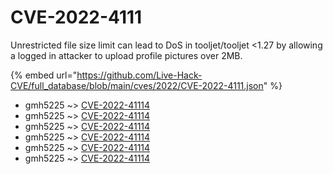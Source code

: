 # CVE-2022-4111

Unrestricted file size limit can lead to DoS in tooljet/tooljet <1.27 by allowing a logged in attacker to upload profile pictures over 2MB.

{% embed url="https://github.com/Live-Hack-CVE/full_database/blob/main/cves/2022/CVE-2022-4111.json" %}


* gmh5225 ~> [CVE-2022-41114](https://www.alice-snow.ru/2022/database/cve-2022-4111/cve-2022-41114-gmh5225)
* gmh5225 ~> [CVE-2022-41114](https://www.alice-snow.ru/2022/database/cve-2022-4111/cve-2022-41114-gmh5225)
* gmh5225 ~> [CVE-2022-41114](https://www.alice-snow.ru/2022/database/cve-2022-4111/cve-2022-41114-gmh5225)
* gmh5225 ~> [CVE-2022-41114](https://www.alice-snow.ru/2022/database/cve-2022-4111/cve-2022-41114-gmh5225)
* gmh5225 ~> [CVE-2022-41114](https://www.alice-snow.ru/2022/database/cve-2022-4111/cve-2022-41114-gmh5225)
* gmh5225 ~> [CVE-2022-41114](https://www.alice-snow.ru/2022/database/cve-2022-4111/cve-2022-41114-gmh5225)